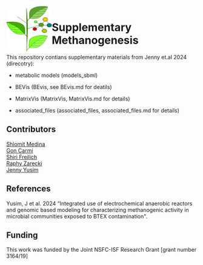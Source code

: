 <img src="dep_sign.png" width=120, height=120 align="left" /> 

# Supplementary Methanogenesis

This repository contians supplementary materials from Jenny et.al 2024 (direcotry):

- metabolic models (models_sbml)

- BEVis (BEvis, see BEvis.md for deatils)

- MatrixVis (MatrixVis, MatrixVis.md for details)

- associated_files (associated_files, associated_files.md for details)

## Contributors

[Shlomit Medina](https://www.freilich-lab.com/shlomit-medina )  \
[Gon Carmi](https://www.freilich-lab.com/members) \
[Shiri Freilich](https://www.freilich-lab.com/shiri-detailes ) \
[Raphy Zarecki](https://www.linkedin.com/in/raphy-zarecki-3412663/?originalSubdomain=il)  \
[Jenny Yusim](https://www.freilich-lab.com/jenny-details)

## References

Yusim, J et al. 2024 “Integrated use of electrochemical anaerobic reactors and genomic based modeling for characterizing methanogenic activity in microbial communities exposed to BTEX contamination".

## Funding

This work was funded by the Joint NSFC-ISF Research Grant [grant number 3164/19]
